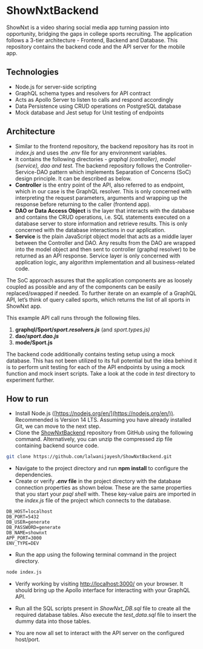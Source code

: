 # ShowNxtBackend

ShowNxt is a video sharing social media app turning passion into opportunity, bridging the gaps in college sports recruiting. The application follows a 3-tier architecture - Frontend, Backend and Database. This repository contains the backend code and the API server for the mobile app.

## Technologies

- Node.js for server-side scripting
- GraphQL schema types and resolvers for API contract
- Acts as Apollo Server to listen to calls and respond accordingly
- Data Persistence using CRUD operations on PostgreSQL database
- Mock database and Jest setup for Unit testing of endpoints

## Architecture

- Similar to the frontend repository, the backend repository has its root in *index.js* and uses the *.env* file for any environment variables.
- It contains the following directories - *graphql (controller), model (service), dao and test.* The backend repository follows the Controller-Service-DAO pattern which implements Separation of Concerns (SoC) design principle. It can be described as below.
- **Controller** is the entry point of the API, also referred to as endpoint, which in our case is the GraphQL resolver. This is only concerned with interpreting the request parameters, arguments and wrapping up the response before returning to the caller (frontend app).
- **DAO or Data Access Object** is the layer that interacts with the database and contains the CRUD operations, i.e. SQL statements executed on a database server to store information and retrieve results. This is only concerned with the database interactions in our application.
- **Service** is the plain JavaScript object model that acts as a middle layer between the Controller and DAO. Any results from the DAO are wrapped into the model object and then sent to controller (graphql resolver) to be returned as an API response. Service layer is only concerned with application logic, any algorithm implementation and all business-related code.

The SoC approach assures that the application components are as loosely coupled as possible and any of the components can be easily replaced/swapped if needed. To further iterate on an example of a GraphQL API, let’s think of query called sports, which returns the list of all sports in ShowNxt app.

This example API call runs through the following files.

1. **graphql/Sport/*sport.resolvers.js*** (and *sport.types.js)*
2. **dao/*sport.dao.js***
3. **mode/Sport.js**

The backend code additionally contains testing setup using a mock database. This has not been utilized to its full potential but the idea behind it is to perform unit testing for each of the API endpoints by using a mock function and mock insert scripts. Take a look at the code in *test* directory to experiment further.

## How to run

- Install Node.js ([https://nodejs.org/en/](https://nodejs.org/en/)). Recommended is Version 14 LTS. Assuming you have already installed Git, we can move to the next step.
- Clone the [ShowNxtBackend](https://github.com/lalwanijayesh/ShowNxtBackend) repository from GitHub using the following command. Alternatively, you can unzip the compressed zip file containing backend source code.

```bash
git clone https://github.com/lalwanijayesh/ShowNxtBackend.git
```

- Navigate to the project directory and run **npm install** to configure the dependencies.
- Create or verify **.*env* file** in the project directory with the database connection properties as shown below. These are the same properties that you start your *psql shell* with. These key-value pairs are imported in the *index.js* file of the project which connects to the database.

```
DB_HOST=localhost
DB_PORT=5432
DB_USER=generate
DB_PASSWORD=generate
DB_NAME=shownxt
APP_PORT=3000
ENV_TYPE=DEV
```

- Run the app using the following terminal command in the project directory.

```bash
node index.js
```

- Verify working by visiting [http://localhost:3000/](http://localhost:3000/) on your browser. It should bring up the Apollo interface for interacting with your GraphQL API.

- Run all the SQL scripts present in *ShowNxt_DB.sql* file to create all the required database tables. Also execute the *test_data.sql* file to insert the dummy data into those tables.
- You are now all set to interact with the API server on the configured host/port.
